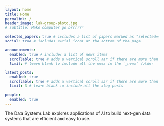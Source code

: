 ```yaml
---
layout: home
title: Home
permalink: /
header_image: lab-group-photo.jpg
# subtitle: Make computer go brrrrrr

selected_papers: true # includes a list of papers marked as "selected={true}"
social: true # includes social icons at the bottom of the page

announcements:
  enabled: true # includes a list of news items
  scrollable: true # adds a vertical scroll bar if there are more than 3 news items
  limit: # leave blank to include all the news in the `_news` folder

latest_posts:
  enabled: true
  scrollable: true # adds a vertical scroll bar if there are more than 3 new posts items
  limit: 3 # leave blank to include all the blog posts

people:
  enabled: true
---
```



The Data Systems Lab explores applications of AI to build next-gen data systems that are efficient and easy to use.
